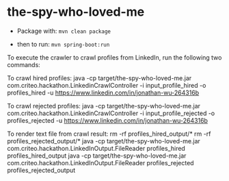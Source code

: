 # the-spy-who-loved-me

* Package with:
```mvn clean package```

* then to run:
```mvn spring-boot:run```


To execute the crawler to crawl profiles from LinkedIn, run the following two commands:

To crawl hired profiles:
java -cp target/the-spy-who-loved-me.jar com.criteo.hackathon.LinkedinCrawlController -i input_profile_hired -o profiles_hired -u https://www.linkedin.com/in/jonathan-wu-264316b

To crawl rejected profiles:
java -cp target/the-spy-who-loved-me.jar com.criteo.hackathon.LinkedinCrawlController -i input_profile_rejected -o profiles_rejected -u https://www.linkedin.com/in/jonathan-wu-264316b

To render text file from crawl result:
rm -rf profiles_hired_output/*
rm -rf profiles_rejected_output/*
java -cp target/the-spy-who-loved-me.jar com.criteo.hackathon.LinkedInOutput.FileReader profiles_hired profiles_hired_output
java -cp target/the-spy-who-loved-me.jar com.criteo.hackathon.LinkedInOutput.FileReader profiles_rejected profiles_rejected_output

